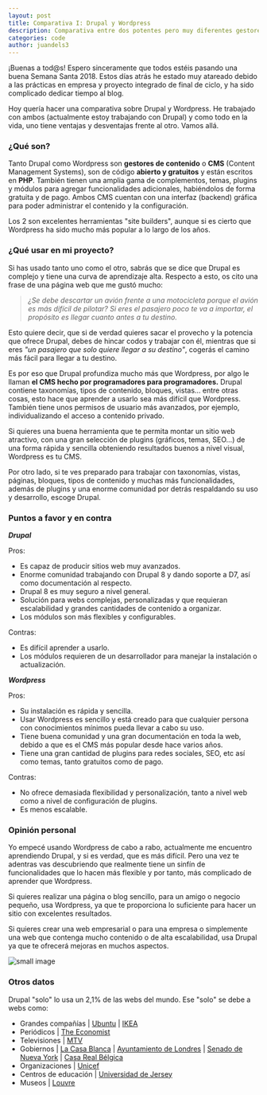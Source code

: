 ```yaml
---
layout: post
title: Comparativa I: Drupal y Wordpress
description: Comparativa entre dos potentes pero muy diferentes gestores de contenidos.
categories: code
author: juandels3
---
```



¡Buenas a tod@s! Espero sinceramente que todos estéis pasando una buena Semana Santa 2018. Estos días atrás he estado muy atareado debido a las prácticas en empresa y proyecto integrado de final de ciclo, y ha sido complicado dedicar tiempo al blog.

Hoy quería hacer una comparativa sobre Drupal y Wordpress. He trabajado con ambos (actualmente estoy trabajando con Drupal) y como todo en la vida, uno tiene ventajas y desventajas frente al otro. Vamos allá.

### ¿Qué son?

Tanto Drupal como Wordpress son **gestores de contenido** o **CMS** (Content Management Systems), son de código **abierto y gratuitos** y están escritos en **PHP**. También tienen una amplia gama de complementos, temas, plugins y módulos para agregar funcionalidades adicionales, habiéndolos de forma gratuita y de pago. Ambos CMS cuentan con una interfaz (backend) gráfica para poder administrar el contenido y la configuración.

Los 2 son excelentes herramientas "site builders", aunque si es cierto que Wordpress ha sido mucho más popular a lo largo de los años.

### ¿Qué usar en mi proyecto?

Si has usado tanto uno como el otro, sabrás que se dice que Drupal es complejo y tiene una curva de aprendizaje alta. Respecto a esto, os cito una frase de una página web que me gustó mucho:

> _¿Se debe descartar un avión frente a una motocicleta porque el avión es más difícil de pilotar? Si eres el pasajero poco te va a importar, el propósito es llegar cuanto antes a tu destino._

Esto quiere decir, que si de verdad quieres sacar el provecho y la potencia que ofrece Drupal, debes de hincar codos y trabajar con él, mientras que si eres _"un pasajero que solo quiere llegar a su destino"_, cogerás el camino más fácil para llegar a tu destino.

Es por eso que Drupal profundiza mucho más que Wordpress, por algo le llaman **el CMS hecho por programadores para programadores.** Drupal contiene taxonomías, tipos de contenido, bloques, vistas... entre otras cosas, esto hace que aprender a usarlo sea más difícil que Wordpress. También tiene unos permisos de usuario más avanzados, por ejemplo, individualizando el acceso a contenido privado.

Si quieres una buena herramienta que te permita montar un sitio web atractivo, con una gran selección de plugins (gráficos, temas, SEO...) de una forma rápida y sencilla obteniendo resultados buenos a nivel visual, Wordpress es tu CMS.

Por otro lado, si te ves preparado para trabajar con taxonomías, vistas, páginas, bloques, tipos de contenido y muchas más funcionalidades, además de plugins y una enorme comunidad por detrás respaldando su uso y desarrollo, escoge Drupal.

### Puntos a favor y en contra

_**Drupal**_

Pros:

-   Es capaz de producir sitios web muy avanzados.
-   Enorme comunidad trabajando con Drupal 8 y dando soporte a D7, así como documentación al respecto.
-   Drupal 8 es muy seguro a nivel general.
-   Solución para webs complejas, personalizadas y que requieran escalabilidad y grandes cantidades de contenido a organizar.
-   Los módulos son más flexibles y configurables.

Contras:

-   Es difícil aprender a usarlo.
-   Los módulos requieren de un desarrollador para manejar la instalación o actualización.

_**Wordpress**_

Pros:

-   Su instalación es rápida y sencilla.
-   Usar Wordpress es sencillo y está creado para que cualquier persona con conocimientos mínimos pueda llevar a cabo su uso.
-   Tiene buena comunidad y una gran documentación en toda la web, debido a que es el CMS más popular desde hace varios años.
-   Tiene una gran cantidad de plugins para redes sociales, SEO, etc así como temas, tanto gratuitos como de pago.

Contras:

-   No ofrece demasiada flexibilidad y personalización, tanto a nivel web como a nivel de configuración de plugins.
-   Es menos escalable.

### Opinión personal

Yo empecé usando Wordpress de cabo a rabo, actualmente me encuentro aprendiendo Drupal, y si es verdad, que es más difícil. Pero una vez te adentras vas descubriendo que realmente tiene un sinfín de funcionalidades que lo hacen más flexible y por tanto, más complicado de aprender que Wordpress.

Si quieres realizar una página o blog sencillo, para un amigo o negocio pequeño, usa Wordpress, ya que te proporciona lo suficiente para hacer un sitio con excelentes resultados.

Si quieres crear una web empresarial o para una empresa o simplemente una web que contenga mucho contenido o de alta escalabilidad, usa Drupal ya que te ofrecerá mejoras en muchos aspectos.

![small image]({{site.baseurl}}/images/wvsd.jpeg)

### Otros datos

Drupal "solo" lo usa un 2,1% de las webs del mundo. Ese "solo" se debe a webs como:

-   Grandes compañías | [Ubuntu](http://www.ubuntu.com/) | [IKEA](http://livethemma.ikea.se/play)
-   Periódicos | [The Economist](http://www.economist.com/)
-   Televisiones | [MTV](http://www.mtv.co.uk)
-   Gobiernos | [La Casa Blanca](http://www.whitehouse.gov/) | [Ayuntamiento de Londres](http://www.london.gov.uk/) | [Senado de Nueva York](http://www.nysenate.gov/) | [Casa Real Bélgica](http://www.monarchie.be)
-   Organizaciones | [Unicef](http://www.unicef.be/fr)
-   Centros de educación | [Universidad de Jersey](http://www.rutgers.edu/)
-   Museos | [Louvre](http://louvre.fr)